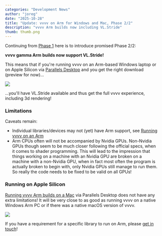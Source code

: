 ```yaml
---
categories: "Development News"
author: "joreg"
date: "2025-10-28"
title: "Update: vvvv on Arm for Windows and Mac, Phase 2/2"
description: "vvvv Arm builds now including VL.Stride"
thumb: thumb.png
---
```


Continuing from [Phase 1](https://vvvv.org/blog/2025/introducing-vvvv-on-arm-for-windows-and-mac-phase-1/2/) here is to introduce promised Phase 2/2:

**vvvv gamma Arm builds now support VL.Stride!**

This means that if you're running vvvv on an Arm-based Windows laptop or on Apple Silicon via [Parallels Desktop](https://www.parallels.com/de/products/desktop/) and you get the right download (preview for now)...

[![](vvvv-on-arm.png)](https://vvvv.org/download/)

...you'll have VL.Stride available and thus get the full vvvv experience, including 3d rendering! 

### Limitations

Caveats remain:
- Individual libraries/devices may not (yet) have Arm support, see [Running vvvv on an Arm](https://thegraybook.vvvv.org/reference/best-practice/vvvv-on-arm.html)
- Arm CPUs often will not be accompanied by Nvidia GPUs. Non-Nvidia GPUs though seem to be much closer following the official specs, when it comes to shader programming. This will lead to the impression that things working on a machine with an Nvidia GPU are broken on a machine with a non-Nvidia GPU, when in fact most often the program is actually broken to begin with, only Nvidia GPUs still manage to run them. So really the code needs to be fixed to be valid on all GPUs!

### Running on Apple Silicon
[Running vvvv Arm builds on a Mac](https://thegraybook.vvvv.org/reference/best-practice/vvvv-on-mac.html) via Parallels Desktop does not have any extra limitations! It will be very close to as good as running vvvv on a native Windows Arm PC or if there was a native macOS version of vvvv. 

![](vvvv-on-mac2.png)

If you have a requirement for a specific library to run on Arm, please [get in touch](mailto:devvvvs@vvvv.org)!